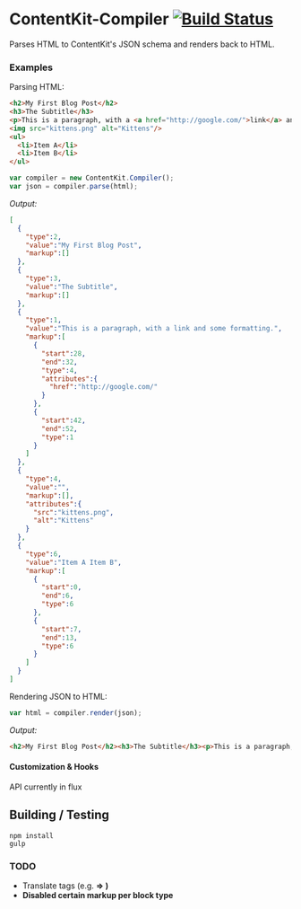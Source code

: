 # ContentKit-Compiler [![Build Status](https://travis-ci.org/ContentKit/content-kit-compiler.svg?branch=master)](https://travis-ci.org/ContentKit/content-kit-compiler)

Parses HTML to ContentKit's JSON schema and renders back to HTML.

### Examples

Parsing HTML:
```html
<h2>My First Blog Post</h2>
<h3>The Subtitle</h3>
<p>This is a paragraph, with a <a href="http://google.com/">link</a> and some <b>formatting</b>.</p>
<img src="kittens.png" alt="Kittens"/>
<ul>
  <li>Item A</li> 
  <li>Item B</li>
</ul>
```

```js
var compiler = new ContentKit.Compiler();
var json = compiler.parse(html);
```

_Output:_
```json
[
  {
    "type":2,
    "value":"My First Blog Post",
    "markup":[]
  },
  {
    "type":3,
    "value":"The Subtitle",
    "markup":[]
  },
  {
    "type":1,
    "value":"This is a paragraph, with a link and some formatting.",
    "markup":[
      {
        "start":28,
        "end":32,
        "type":4,
        "attributes":{
          "href":"http://google.com/"
        }
      },
      {
        "start":42,
        "end":52,
        "type":1
      }
    ]
  },
  {
    "type":4,
    "value":"",
    "markup":[],
    "attributes":{
      "src":"kittens.png",
      "alt":"Kittens"
    }
  },
  {
    "type":6,
    "value":"Item A Item B",
    "markup":[
      {
        "start":0,
        "end":6,
        "type":6
      },
      {
        "start":7,
        "end":13,
        "type":6
      }
    ]
  }
]
```

Rendering JSON to HTML:
```js
var html = compiler.render(json);
```

_Output:_
```html
<h2>My First Blog Post</h2><h3>The Subtitle</h3><p>This is a paragraph, with a <a href="http://google.com/">link</a> and some <b>formatting</b>.</p><img src="kittens.png" alt="Kittens"/><ul><li>Item A</li> <li>Item B</li></ul>
```

#### Customization & Hooks
API currently in flux

## Building / Testing
```
npm install
gulp
```

### TODO
- Translate tags (e.g. <b> => <strong>)
- Disabled certain markup per block type
